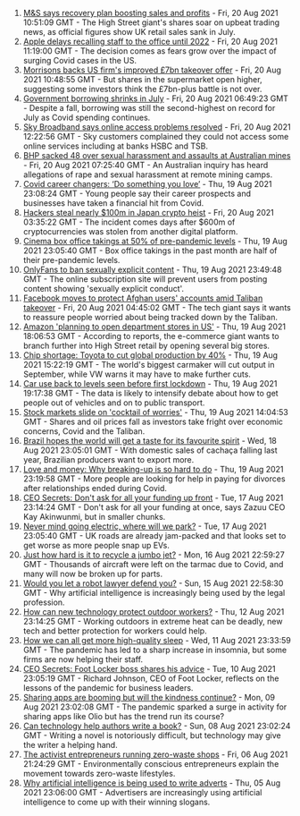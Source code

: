 1. [M&S says recovery plan boosting sales and profits](https://www.bbc.co.uk/news/business-58274807) - Fri, 20 Aug 2021 10:51:09 GMT - The High Street giant's shares soar on upbeat trading news, as official figures show UK retail sales sank in July.
2. [Apple delays recalling staff to the office until 2022](https://www.bbc.co.uk/news/business-58281902) - Fri, 20 Aug 2021 11:19:00 GMT - The decision comes as fears grow over the impact of surging Covid cases in the US.
3. [Morrisons backs US firm's improved £7bn takeover offer](https://www.bbc.co.uk/news/business-58273916) - Fri, 20 Aug 2021 10:48:55 GMT - But shares in the supermarket open higher, suggesting some investors think the £7bn-plus battle is not over.
4. [Government borrowing shrinks in July](https://www.bbc.co.uk/news/business-58266821) - Fri, 20 Aug 2021 06:49:23 GMT - Despite a fall, borrowing was still the second-highest on record for July as Covid spending continues.
5. [Sky Broadband says online access problems resolved](https://www.bbc.co.uk/news/business-58280318) - Fri, 20 Aug 2021 12:22:56 GMT - Sky customers complained they could not access some online services including at banks HSBC and TSB.
6. [BHP sacked 48 over sexual harassment and assaults at Australian mines](https://www.bbc.co.uk/news/world-australia-58278104) - Fri, 20 Aug 2021 07:25:40 GMT - An Australian inquiry has heard allegations of rape and sexual harassment at remote mining camps.
7. [Covid career changers: ‘Do something you love’](https://www.bbc.co.uk/news/business-58273913) - Thu, 19 Aug 2021 23:08:24 GMT - Young people say their career prospects and businesses have taken a financial hit from Covid.
8. [Hackers steal nearly $100m in Japan crypto heist](https://www.bbc.co.uk/news/business-58277359) - Fri, 20 Aug 2021 03:35:22 GMT - The incident comes days after $600m of cryptocurrencies was stolen from another digital platform.
9. [Cinema box office takings at 50% of pre-pandemic levels](https://www.bbc.co.uk/news/entertainment-arts-58270577) - Thu, 19 Aug 2021 23:05:40 GMT - Box office takings in the past month are half of their pre-pandemic levels.
10. [OnlyFans to ban sexually explicit content](https://www.bbc.co.uk/news/business-58273914) - Thu, 19 Aug 2021 23:49:48 GMT - The online subscription site will prevent users from posting content showing 'sexually explicit conduct'.
11. [Facebook moves to protect Afghan users' accounts amid Taliban takeover](https://www.bbc.co.uk/news/technology-58277175) - Fri, 20 Aug 2021 04:45:02 GMT - The tech giant says it wants to reassure people worried about being tracked down by the Taliban.
12. [Amazon 'planning to open department stores in US'](https://www.bbc.co.uk/news/business-58274458) - Thu, 19 Aug 2021 18:06:53 GMT - According to reports, the e-commerce giant wants to branch further into High Street retail by opening several big stores.
13. [Chip shortage: Toyota to cut global production by 40%](https://www.bbc.co.uk/news/business-58266794) - Thu, 19 Aug 2021 15:22:19 GMT - The world's biggest carmaker will cut output in September, while VW warns it may have to make further cuts.
14. [Car use back to levels seen before first lockdown](https://www.bbc.co.uk/news/business-58274806) - Thu, 19 Aug 2021 19:17:38 GMT - The data is likely to intensify debate about how to get people out of vehicles and on to public transport.
15. [Stock markets slide on 'cocktail of worries'](https://www.bbc.co.uk/news/business-58262203) - Thu, 19 Aug 2021 14:04:53 GMT - Shares and oil prices fall as investors take fright over economic concerns, Covid and the Taliban.
16. [Brazil hopes the world will get a taste for its favourite spirit](https://www.bbc.co.uk/news/business-58241729) - Wed, 18 Aug 2021 23:05:01 GMT - With domestic sales of cachaça falling last year, Brazilian producers want to export more.
17. [Love and money: Why breaking-up is so hard to do](https://www.bbc.co.uk/news/business-58245247) - Thu, 19 Aug 2021 23:19:58 GMT - More people are looking for help in paying for divorces after relationships ended during Covid.
18. [CEO Secrets: Don't ask for all your funding up front](https://www.bbc.co.uk/news/business-58207678) - Tue, 17 Aug 2021 23:14:24 GMT - Don't ask for all your funding at once, says Zazuu CEO Kay Akinwunmi, but in smaller chunks.
19. [Never mind going electric, where will we park?](https://www.bbc.co.uk/news/business-56748346) - Tue, 17 Aug 2021 23:05:40 GMT - UK roads are already jam-packed and that looks set to get worse as more people snap up EVs.
20. [Just how hard is it to recycle a jumbo jet?](https://www.bbc.co.uk/news/business-57983174) - Mon, 16 Aug 2021 22:59:27 GMT - Thousands of aircraft were left on the tarmac due to Covid, and many will now be broken up for parts.
21. [Would you let a robot lawyer defend you?](https://www.bbc.co.uk/news/business-58158820) - Sun, 15 Aug 2021 22:58:30 GMT - Why artificial intelligence is increasingly being used by the legal profession.
22. [How can new technology protect outdoor workers?](https://www.bbc.co.uk/news/business-58049625) - Thu, 12 Aug 2021 23:14:25 GMT - Working outdoors in extreme heat can be deadly, new tech and better protection for workers could help.
23. [How we can all get more high-quality sleep](https://www.bbc.co.uk/news/business-58148044) - Wed, 11 Aug 2021 23:33:59 GMT - The pandemic has led to a sharp increase in insomnia, but some firms are now helping their staff.
24. [CEO Secrets: Foot Locker boss shares his advice](https://www.bbc.co.uk/news/business-58101254) - Tue, 10 Aug 2021 23:05:19 GMT - Richard Johnson, CEO of Foot Locker, reflects on the lessons of the pandemic for business leaders.
25. [Sharing apps are booming but will the kindness continue?](https://www.bbc.co.uk/news/business-57981598) - Mon, 09 Aug 2021 23:02:08 GMT - The pandemic sparked a surge in activity for sharing apps like Olio but has the trend run its course?
26. [Can technology help authors write a book?](https://www.bbc.co.uk/news/business-58098481) - Sun, 08 Aug 2021 23:02:24 GMT - Writing a novel is notoriously difficult, but technology may give the writer a helping hand.
27. [The activist entrepreneurs running zero-waste shops](https://www.bbc.co.uk/news/business-57920754) - Fri, 06 Aug 2021 21:24:29 GMT - Environmentally conscious entrepreneurs explain the movement towards zero-waste lifestyles.
28. [Why artificial intelligence is being used to write adverts](https://www.bbc.co.uk/news/business-57781557) - Thu, 05 Aug 2021 23:06:00 GMT - Advertisers are increasingly using artificial intelligence to come up with their winning slogans.
